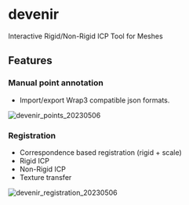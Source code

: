 # devenir
Interactive Rigid/Non-Rigid ICP Tool for Meshes

## Features
### Manual point annotation

- Import/export Wrap3 compatible json formats.
 
![devenir_points_20230506](https://user-images.githubusercontent.com/1129855/236621264-07d55793-fced-4349-8114-a50dc9d283aa.gif)

### Registration

- Correspondence based registration (rigid + scale)
- Rigid ICP
- Non-Rigid ICP
- Texture transfer

![devenir_registration_20230506](https://user-images.githubusercontent.com/1129855/236621269-a3fa8535-2838-4545-868c-968c8ec82eb4.gif)
